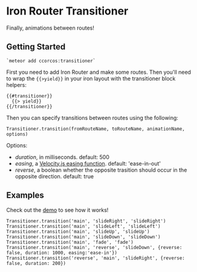 # Iron Router Transitioner

Finally, animations between routes!

## Getting Started

    `meteor add ccorcos:transitioner`

First you need to add Iron Router and make some routes. Then you'll need to wrap the `{{>yield}}` in your iron layout with the transitioner block helpers:

    {{#transitioner}}
      {{> yield}}
    {{/transitioner}}

Then you can specify transitions between routes using the following:

    Transitioner.transition(fromRouteName, toRouteName, animationName, options)

Options:

- *duration*, in milliseconds. default: 500
- *easing*, a [Velocity.js easing function](http://julian.com/research/velocity/#easing). default: 'ease-in-out'
- *reverse*, a boolean whether the opposite trasition should occur in the opposite direction. default: true

## Examples

Check out the [demo]() to see how it works!

    Transitioner.transition('main', 'slideRight', 'slideRight')
    Transitioner.transition('main', 'slideLeft', 'slideLeft')
    Transitioner.transition('main', 'slideUp', 'slideUp')
    Transitioner.transition('main', 'slideDown', 'slideDown')
    Transitioner.transition('main', 'fade', 'fade')
    Transitioner.transition('main', 'reverse', 'slideDown', {reverse: false, duration: 1000, easing:'ease-in'})
    Transitioner.transition('reverse', 'main', 'slideRight', {reverse: false, duration: 200})
